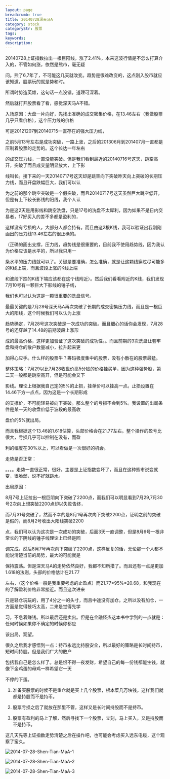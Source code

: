 ```yaml
---
layout: page
breadcrumb: true
title: 20140728深天马A
category: stock
categoryStr: 股票
tags: 
keywords: 
description: 
---
```


20140728上证指数拉出一根巨阳线，涨了2.41%，本来这波行情是不怎么打算介入的，不管如何涨，依然是熊市，毫无疑

问。熊了6,7年了，不可能这几天就改变。趋势是很难改变的，这点刚入股市就应该知道，股票玩的就是势和时。

所谓时势造英雄，这句话一点没错，道理可深着。

然后就打开股票看了看，感觉深天马A不错。

入场原因：大盘一片向好，先找出准确的成交密集价格，在13.46左右（我做股票几乎只看价格），这个压力线的价格

可是20121207到20140715一直存在的强大压力线，

之前5月13号左右是成功突破，一路上涨，之后的201306月到201407月一直都是压制着股票的走势的。这个长达一年左右

的成交压力线，一直没能突破。但是我们看到最近的20140716号这天，跳空高开，突破了而且成交量明显放大，上下影

线叫长。接下来的一天20140717号这天却是跳空向下突破昨天向上突破的长期压力线，而且开盘跌幅巨大，我们可以认

为之前的那个跳空突破是一个假突破，而且20140717号这天虽然巨大跳空低开，但是有上下较长影线的阳线，我个人认

为是这2天是用影线和跳空洗盘，只是17号的洗盘不太犀利，因为如果不是日内交易者，17好买入的差不多都是盈利的，

这样没有亏损的人，大部分人都会持有。而且由这2根K线，我可以验证出我刚刚画出的压力线13.46左右的很正确的。

（正确的画出支撑，压力线，趋势线是很重要的，目前我不使用趋势线，因为我认为价格应该是水平的，所以我只用一

条水平的压力线就可以了。关键是要准确，怎么准确，就是让这颗线穿过尽可能多的K线上端，而且波段上涨的K线上端

和波段下跌的K线下端应该都在这个线附近）。然后我们看看附近的K线，我们发现7月10号有一颗巨大下影线的锤子线，

我们也可以认为这是一颗很重要的洗盘信号。


最最关键的是7月28号深天马A再次突破了长期的成交密集压力线，而且是一根巨大的阳线，这个时候我们可以认为上涨

趋势确定，7月28号这次突破是一次成功的突破。而且细心的话你会发现，7月28号的还穿越了14.48的前期波段上涨形

成的最高价格，这样更加验证了这次突破的成功性。。而且前期的3次洗盘让套牢盘和持仓的散户数量减小，拉升起来更

加得心应手。什么样的股票牛？筹码极度集中的股票，没有小散在的股票最猛。

 



整体策略：7月29以比7月28收盘价高5分钱的价格挂买单，因为这种强势股，第二天一般都是跳空高开，但是可能会又下

影线。理论上根据我自己定的5%的止损，挂单价可以挂高一点。止损设置在14.46下方一点点，因为这是一个长期形成

的支撑价，不可能轻易被向下突破。那么整个的亏损不会到5%。我设置的出局条件是某一天的收盘价低于波段的最高收

盘价的5%就出局。

 


而且我根据这个13.46的1.618估算，头部价格会在21.77左右。整个操作的盈亏比很大，亏损几乎可以控制在没有，而盈

利的幅度在30%以上，可以看做是一次很好的机会。

 

走势是否正常：

。。。。走势一直很正常，很好。主要是上证指数变坏了，而且在这种熊市说变就变，很脆弱，说不好就跳水。

 

出局原因：


8月7号上证拉出一根巨阴向下突破了2200点，而我们可以明显看到7月29,7月30号2次向上想突破2200点却以失败告终，

而7月31号突破了，然而不幸的是8月1号再次向下突破2200点，证明之前的突破是假的，而8月2号收出大阳线突破2200

点，我们可以认为这次是一次成功的突破，后面3天一直调整，但是8月6号一根非常长的下阴线的锤子线理论上已经是回

调完成，然后8月7号再次向下突破了2200点，这样反复的话，无论那一个人都不能说清楚当前的局势，最大的可能就是

保持震荡。但是深天马A的走势依然良好，我都不知所措了。而且还有一点是更加1.618的法则，头部的价格估计在21.77

左右，（这个价格一般是我重要考虑的止盈点）而21.77*95%=20.68，和我现在的了解盈利价格非常接近。而且这次进来

只是轻仓玩玩的，用了4分之一的头寸，而且中途没有加仓。之所以没有加仓，一方面是觉得技巧太高，二来是觉得先学

习，不急着赚钱。所以最后还是卖出。但是在金融怪杰这本书中学到的一点就是：任何时候如果你不确定的时候你都应

该出局，观望。

很久之后我才感悟到一点：持币永远比持股安全，所以最好的策略是长时间持币，短时间持股。但是我们广大的散户

包括我自己是怎么样了。总是恨不得一夜发财，希望自己的每一份钱都能生钱，就像下金鸡蛋的母鸡一样希望它一天

不停的下蛋。

1.   准备买股票的时候不是重仓就是买上几个股票，根本菜几万块钱。这样我们就都是持股而不是持币。

2.   股票亏损之后了就放在那里不管，这样又是长时间持股而不是持币。

3.   股票有盈利的马上了解，然后寻找下一个股票，立刻，马上买入，又是持股而不是持币。

这几天先等上证指数走势清楚之后在操作吧，也可能会考虑买入远东电缆，这个观察了蛮久。



![2014-07-28-Shen-Tian-MaA-1](/img/life/2014-07-28-Shen-Tian-MaA-1.jpg)  
 
![2014-07-28-Shen-Tian-MaA-2](/img/life/2014-07-28-Shen-Tian-MaA-2.jpg)  
  
![2014-07-28-Shen-Tian-MaA-3](/img/life/2014-07-28-Shen-Tian-MaA-3.jpg)  


 